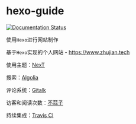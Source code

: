 # hexo-guide

[![Documentation Status](https://readthedocs.org/projects/hexo-guide/badge/?version=latest)](https://hexo-guide.readthedocs.io/zh_CN/latest/?badge=latest)

使用`Hexo`进行网站制作

基于`Hexo`实现的个人网站 - https://www.zhujian.tech

使用主题：[NexT](https://github.com/zjZSTU/hexo-theme-next)

搜索：[Algolia](https://hexo-guide.readthedocs.io/zh_CN/latest/third-service/[Algolia]%E7%BD%91%E7%AB%99%E6%90%9C%E7%B4%A2.html)

评论系统：[Gitalk](https://hexo-guide.readthedocs.io/zh_CN/latest/third-service/[Gitalk]%E8%AF%84%E8%AE%BA%E7%B3%BB%E7%BB%9F.html)

访客和阅读次数：[不蒜子](https://hexo-guide.readthedocs.io/zh_CN/latest/third-service/[%E4%B8%8D%E8%92%9C%E5%AD%90]%E6%96%87%E7%AB%A0%E9%98%85%E8%AF%BB%E6%AC%A1%E6%95%B0.html)

持续集成：[Travis CI](https://hexo-guide.readthedocs.io/zh_CN/latest/third-service/[Travis%20CI]%E6%8C%81%E7%BB%AD%E9%9B%86%E6%88%90.html)
